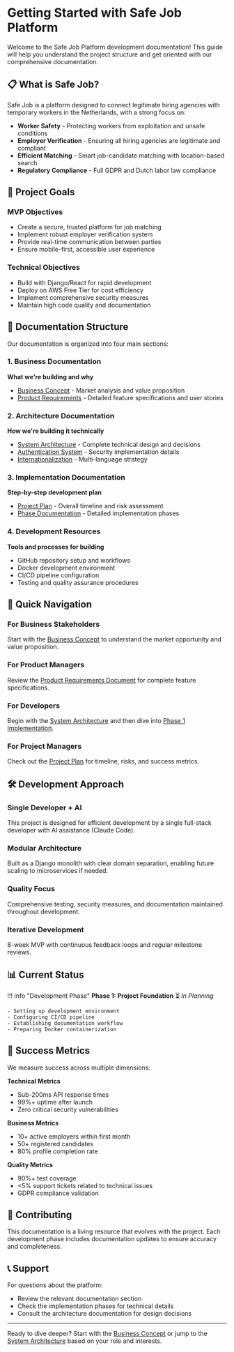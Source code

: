 # Getting Started with Safe Job Platform

Welcome to the Safe Job Platform development documentation! This guide will help you understand the project structure and get oriented with our comprehensive documentation.

## 📋 What is Safe Job?

Safe Job is a platform designed to connect legitimate hiring agencies with temporary workers in the Netherlands, with a strong focus on:

- **Worker Safety** - Protecting workers from exploitation and unsafe conditions
- **Employer Verification** - Ensuring all hiring agencies are legitimate and compliant
- **Efficient Matching** - Smart job-candidate matching with location-based search
- **Regulatory Compliance** - Full GDPR and Dutch labor law compliance

## 🎯 Project Goals

### MVP Objectives
- Create a secure, trusted platform for job matching
- Implement robust employer verification system
- Provide real-time communication between parties
- Ensure mobile-first, accessible user experience

### Technical Objectives  
- Build with Django/React for rapid development
- Deploy on AWS Free Tier for cost efficiency
- Implement comprehensive security measures
- Maintain high code quality and documentation

## 📖 Documentation Structure

Our documentation is organized into four main sections:

### 1. Business Documentation
**What we're building and why**

- [Business Concept](../business/business-concept.md) - Market analysis and value proposition
- [Product Requirements](../business/prd.md) - Detailed feature specifications and user stories

### 2. Architecture Documentation
**How we're building it technically**

- [System Architecture](../architecture/architecture.md) - Complete technical design and decisions
- [Authentication System](../architecture/authentication.md) - Security implementation details
- [Internationalization](../architecture/internationalization.md) - Multi-language strategy

### 3. Implementation Documentation
**Step-by-step development plan**

- [Project Plan](../plan.md) - Overall timeline and risk assessment
- [Phase Documentation](../phases/phase-1-foundation.md) - Detailed implementation phases

### 4. Development Resources
**Tools and processes for building**

- GitHub repository setup and workflows
- Docker development environment
- CI/CD pipeline configuration
- Testing and quality assurance procedures

## 🚀 Quick Navigation

### For Business Stakeholders
Start with the [Business Concept](../business/business-concept.md) to understand the market opportunity and value proposition.

### For Product Managers
Review the [Product Requirements Document](../business/prd.md) for complete feature specifications.

### For Developers
Begin with the [System Architecture](../architecture/architecture.md) and then dive into [Phase 1 Implementation](../phases/phase-1-foundation.md).

### For Project Managers
Check out the [Project Plan](../plan.md) for timeline, risks, and success metrics.

## 🛠️ Development Approach

### Single Developer + AI
This project is designed for efficient development by a single full-stack developer with AI assistance (Claude Code).

### Modular Architecture
Built as a Django monolith with clear domain separation, enabling future scaling to microservices if needed.

### Quality Focus
Comprehensive testing, security measures, and documentation maintained throughout development.

### Iterative Development
8-week MVP with continuous feedback loops and regular milestone reviews.

## 📊 Current Status

!!! info "Development Phase"
    **Phase 1: Project Foundation** ⏳ *In Planning*
    
    - Setting up development environment
    - Configuring CI/CD pipeline
    - Establishing documentation workflow
    - Preparing Docker containerization

## 🎯 Success Metrics

We measure success across multiple dimensions:

**Technical Metrics**
- Sub-200ms API response times
- 99%+ uptime after launch
- Zero critical security vulnerabilities

**Business Metrics**  
- 10+ active employers within first month
- 50+ registered candidates
- 80% profile completion rate

**Quality Metrics**
- 90%+ test coverage
- <5% support tickets related to technical issues
- GDPR compliance validation

## 🤝 Contributing

This documentation is a living resource that evolves with the project. Each development phase includes documentation updates to ensure accuracy and completeness.

## 📞 Support

For questions about the platform:
- Review the relevant documentation section
- Check the implementation phases for technical details
- Consult the architecture documentation for design decisions

---

Ready to dive deeper? Start with the [Business Concept](../business/business-concept.md) or jump to the [System Architecture](../architecture/architecture.md) based on your role and interests.